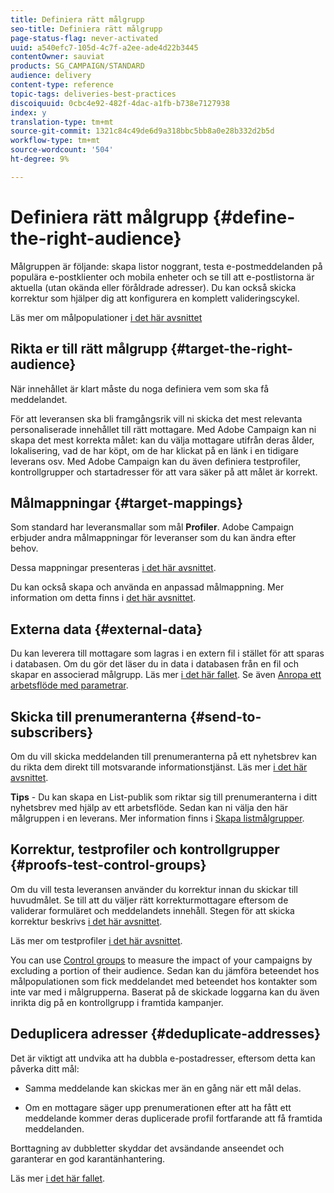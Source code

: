 ```yaml
---
title: Definiera rätt målgrupp
seo-title: Definiera rätt målgrupp
page-status-flag: never-activated
uuid: a540efc7-105d-4c7f-a2ee-ade4d22b3445
contentOwner: sauviat
products: SG_CAMPAIGN/STANDARD
audience: delivery
content-type: reference
topic-tags: deliveries-best-practices
discoiquuid: 0cbc4e92-482f-4dac-a1fb-b738e7127938
index: y
translation-type: tm+mt
source-git-commit: 1321c84c49de6d9a318bbc5bb8a0e28b332d2b5d
workflow-type: tm+mt
source-wordcount: '504'
ht-degree: 9%

---
```



# Definiera rätt målgrupp {#define-the-right-audience}

Målgruppen är följande: skapa listor noggrant, testa e-postmeddelanden på populära e-postklienter och mobila enheter och se till att e-postlistorna är aktuella (utan okända eller föråldrade adresser). Du kan också skicka korrektur som hjälper dig att konfigurera en komplett valideringscykel.

Läs mer om målpopulationer [i det här avsnittet](../../audiences/using/selecting-an-audience-in-a-message.md)

## Rikta er till rätt målgrupp {#target-the-right-audience}

När innehållet är klart måste du noga definiera vem som ska få meddelandet.

För att leveransen ska bli framgångsrik vill ni skicka det mest relevanta personaliserade innehållet till rätt mottagare. Med Adobe Campaign kan ni skapa det mest korrekta målet: kan du välja mottagare utifrån deras ålder, lokalisering, vad de har köpt, om de har klickat på en länk i en tidigare leverans osv. Med Adobe Campaign kan du även definiera testprofiler, kontrollgrupper och startadresser för att vara säker på att målet är korrekt.

## Målmappningar {#target-mappings}

Som standard har leveransmallar som mål **Profiler**. Adobe Campaign erbjuder andra målmappningar för leveranser som du kan ändra efter behov.

Dessa mappningar presenteras [i det här avsnittet](../../automating/using/query.md#targeting-dimensions-and-resources).

Du kan också skapa och använda en anpassad målmappning. Mer information om detta finns i [det här avsnittet](../../administration/using/target-mappings-in-campaign.md).

## Externa data {#external-data}

Du kan leverera till mottagare som lagras i en extern fil i stället för att sparas i databasen. Om du gör det läser du in data i databasen från en fil och skapar en associerad målgrupp.  Läs mer [i det här fallet](../../automating/using/use-case-calling-workflow.md). Se även [Anropa ett arbetsflöde med parametrar](../../automating/using/calling-a-workflow-with-external-parameters.md).

## Skicka till prenumeranterna {#send-to-subscribers}

Om du vill skicka meddelanden till prenumeranterna på ett nyhetsbrev kan du rikta dem direkt till motsvarande informationstjänst. Läs mer [i det här avsnittet](../../audiences/using/about-subscriptions.md).

**Tips** - Du kan skapa en List-publik som riktar sig till prenumeranterna i ditt nyhetsbrev med hjälp av ett arbetsflöde. Sedan kan ni välja den här målgruppen i en leverans. Mer information finns i [Skapa listmålgrupper](../../audiences/using/creating-audiences.md#creating-list-audiences).

## Korrektur, testprofiler och kontrollgrupper {#proofs-test-control-groups}

Om du vill testa leveransen använder du korrektur innan du skickar till huvudmålet.
Se till att du väljer rätt korrekturmottagare eftersom de validerar formuläret och meddelandets innehåll. Stegen för att skicka korrektur beskrivs [i det här avsnittet](../../sending/using/sending-proofs.md).

Läs mer om testprofiler [i det här avsnittet](../../audiences/using/managing-test-profiles.md).

You can use [Control groups](../../sending/using/control-group.md) to measure the impact of your campaigns by excluding a portion of their audience. Sedan kan du jämföra beteendet hos målpopulationen som fick meddelandet med beteendet hos kontakter som inte var med i målgrupperna. Baserat på de skickade loggarna kan du även inrikta dig på en kontrollgrupp i framtida kampanjer.

## Deduplicera adresser {#deduplicate-addresses}

Det är viktigt att undvika att ha dubbla e-postadresser, eftersom detta kan påverka ditt mål:

* Samma meddelande kan skickas mer än en gång när ett mål delas.

* Om en mottagare säger upp prenumerationen efter att ha fått ett meddelande kommer deras duplicerade profil fortfarande att få framtida meddelanden.

Borttagning av dubbletter skyddar det avsändande anseendet och garanterar en god karantänhantering.

Läs mer [i det här fallet](../../automating/using/deduplicating-data-imported-file.md).
